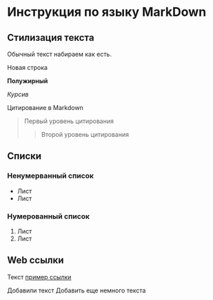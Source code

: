 # Инструкция по языку MarkDown

## Стилизация текста

Обычный текст набираем как есть.

Новая строка

**Полужирный**

*Курсив*

Цитирование в Markdown
> Первый уровень цитирования
>> Второй уровень цитирования

## Списки
### Ненумерванный список
* Лист
* Лист
### Нумерованный список
1. Лист
2. Лист

## Web ссылки
Текст [пример ссылки](http.example.com "Всплывающая подсказка")

Добавили текст
Добавить еще немного текста
